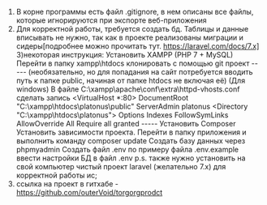 1) В корне программы есть файл .gitignore, в нем описаны все файлы, которые игнорируются при экспорте веб-приложения 
2) Для корректной работы, требуется создать бд. 
Таблицы и данные вписывать не нужно, так как в проекте реализованы миграции и сидеры[подробнее можно прочитать тут. https://laravel.com/docs/7.x]
3)некоторая инструкция:
		Установить XAMPP (PHP 7 + MySQL)
		Перейти в папку xampp\htdocs
		клонировать с помощью git проект
		----- (необязательно, но для попадания на сайт потребуется вводить путь к папке public, начиная от папке htdocs не включая её)
		(Для windows) В файле C:\xampp\apache\conf\extra\httpd-vhosts.conf сделать запись
		<VirtualHost *:80>
  		DocumentRoot "C:\xampp\htdocs\platonus\public"
 		 ServerAdmin platonus
  		<Directory "C:\xampp\htdocs\platonus">
    		    Options Indexes FollowSymLinks
     		   AllowOverride All
     		   Require all granted
 		 </Directory>
		</VirtualHost>
		-----
		Установить Composer
		Установить зависимости проекта. Перейти в папку приложения и выполнить команду composer update
		Создать базу данных через phpmyadmin
		Создать файл .env по примеру файла .env.example
		ввести настройки БД в файл .env
p.s. также нужно установить на свой компьютер чистый проект laravel (желательно 7.x) для корректной работы ис;
4) ссылка на проект в гитхабе - https://github.com/outerVoid/torgorgprodct
